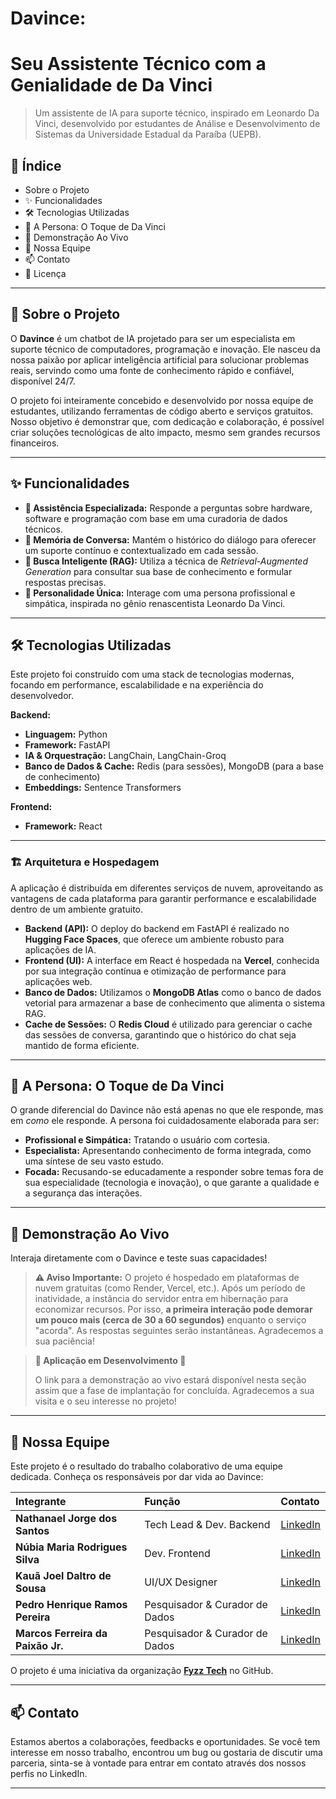 # Davince: 
# Seu Assistente Técnico com a Genialidade de Da Vinci

> Um assistente de IA para suporte técnico, inspirado em Leonardo Da Vinci, desenvolvido por estudantes de Análise e Desenvolvimento de Sistemas da Universidade Estadual da Paraíba (UEPB).

## 📜 Índice

  - Sobre o Projeto
  - ✨ Funcionalidades
  - 🛠️ Tecnologias Utilizadas
  - 🎨 A Persona: O Toque de Da Vinci
  - 🚀 Demonstração Ao Vivo
  - 👥 Nossa Equipe
  - 📫 Contato
  - 📄 Licença

-----

## 📖 Sobre o Projeto

O **Davince** é um chatbot de IA projetado para ser um especialista em suporte técnico de computadores, programação e inovação. Ele nasceu da nossa paixão por aplicar inteligência artificial para solucionar problemas reais, servindo como uma fonte de conhecimento rápido e confiável, disponível 24/7.

O projeto foi inteiramente concebido e desenvolvido por nossa equipe de estudantes, utilizando ferramentas de código aberto e serviços gratuitos. Nosso objetivo é demonstrar que, com dedicação e colaboração, é possível criar soluções tecnológicas de alto impacto, mesmo sem grandes recursos financeiros.

-----

## ✨ Funcionalidades

  - **🧠 Assistência Especializada:** Responde a perguntas sobre hardware, software e programação com base em uma curadoria de dados técnicos.
  - **📜 Memória de Conversa:** Mantém o histórico do diálogo para oferecer um suporte contínuo e contextualizado em cada sessão.
  - **🔎 Busca Inteligente (RAG):** Utiliza a técnica de *Retrieval-Augmented Generation* para consultar sua base de conhecimento e formular respostas precisas.
  - **🎩 Personalidade Única:** Interage com uma persona profissional e simpática, inspirada no gênio renascentista Leonardo Da Vinci.

-----

## 🛠️ Tecnologias Utilizadas

Este projeto foi construído com uma stack de tecnologias modernas, focando em performance, escalabilidade e na experiência do desenvolvedor.

**Backend:**

  - **Linguagem:** Python
  - **Framework:** FastAPI
  - **IA & Orquestração:** LangChain, LangChain-Groq
  - **Banco de Dados & Cache:** Redis (para sessões), MongoDB (para a base de conhecimento)
  - **Embeddings:** Sentence Transformers

**Frontend:**

  - **Framework:** React

-----

### 🏗️ Arquitetura e Hospedagem

A aplicação é distribuída em diferentes serviços de nuvem, aproveitando as vantagens de cada plataforma para garantir performance e escalabilidade dentro de um ambiente gratuito.

- **Backend (API):** O deploy do backend em FastAPI é realizado no **Hugging Face Spaces**, que oferece um ambiente robusto para aplicações de IA.
- **Frontend (UI):** A interface em React é hospedada na **Vercel**, conhecida por sua integração contínua e otimização de performance para aplicações web.
- **Banco de Dados:** Utilizamos o **MongoDB Atlas** como o banco de dados vetorial para armazenar a base de conhecimento que alimenta o sistema RAG.
- **Cache de Sessões:** O **Redis Cloud** é utilizado para gerenciar o cache das sessões de conversa, garantindo que o histórico do chat seja mantido de forma eficiente.

-----

## 🎨 A Persona: O Toque de Da Vinci

O grande diferencial do Davince não está apenas no que ele responde, mas em *como* ele responde. A persona foi cuidadosamente elaborada para ser:

  - **Profissional e Simpática:** Tratando o usuário com cortesia.
  - **Especialista:** Apresentando conhecimento de forma integrada, como uma síntese de seu vasto estudo.
  - **Focada:** Recusando-se educadamente a responder sobre temas fora de sua especialidade (tecnologia e inovação), o que garante a qualidade e a segurança das interações.

-----

## 🚀 Demonstração Ao Vivo

Interaja diretamente com o Davince e teste suas capacidades\!
> **⚠️ Aviso Importante:**
> O projeto é hospedado em plataformas de nuvem gratuitas (como Render, Vercel, etc.). Após um período de inatividade, a instância do servidor entra em hibernação para economizar recursos. Por isso, **a primeira interação pode demorar um pouco mais (cerca de 30 a 60 segundos)** enquanto o serviço "acorda". As respostas seguintes serão instantâneas. Agradecemos a sua paciência\!

> **🚧 Aplicação em Desenvolvimento 🚧**
>
> O link para a demonstração ao vivo estará disponível nesta seção assim que a fase de implantação for concluída. Agradecemos a sua visita e o seu interesse no projeto!

-----

## 👥 Nossa Equipe

Este projeto é o resultado do trabalho colaborativo de uma equipe dedicada. Conheça os responsáveis por dar vida ao Davince:

| Integrante | Função | Contato |
| :--- | :--- | :--- |
| **Nathanael Jorge dos Santos** | Tech Lead & Dev. Backend | [LinkedIn](https://www.linkedin.com/in/jorge-nathanael) |
| **Núbia Maria Rodrigues Silva** | Dev. Frontend | [LinkedIn](https://www.linkedin.com/in/núbia-maria) |
| **Kauã Joel Daltro de Sousa** | UI/UX Designer | [LinkedIn](https://www.linkedin.com/in/kauã-joel) |
| **Pedro Henrique Ramos Pereira** | Pesquisador & Curador de Dados | [LinkedIn](https://www.linkedin.com/in/pedro-henrique-ramos-44424737b) |
| **Marcos Ferreira da Paixão Jr.** | Pesquisador & Curador de Dados | [LinkedIn](https://www.google.com/search?q=https://www.linkedin.com/in/marcos-ferreira-54451132b) |

O projeto é uma iniciativa da organização **[Fyzz Tech](https://github.com/Fyzz-Tech)** no GitHub.

-----

## 📫 Contato

Estamos abertos a colaborações, feedbacks e oportunidades. Se você tem interesse em nosso trabalho, encontrou um bug ou gostaria de discutir uma parceria, sinta-se à vontade para entrar em contato através dos nossos perfis no LinkedIn.

-----
